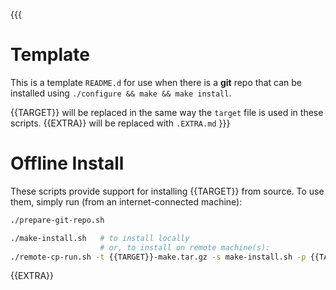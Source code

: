 {{{
# Template
This is a template `README.d` for use when there is a __git__ repo that can be installed using `./configure && make && make install`.

{{TARGET}} will be replaced in the same way the `target` file is used in these scripts.
{{EXTRA}} will be replaced with `.EXTRA.md`
}}}
# Offline Install
These scripts provide support for installing {{TARGET}} from source. To use them, simply run (from an internet-connected machine):
```bash
./prepare-git-repo.sh
```

```bash
./make-install.sh   # to install locally
                    # or, to install on remote machine(s):
./remote-cp-run.sh -t {{TARGET}}-make.tar.gz -s make-install.sh -p {{TARGET}} [-f nodefile list_of_nodes]
```
{{EXTRA}}
